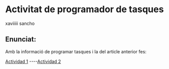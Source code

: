 # Activitat de programador de tasques
xaviiiii sancho

## Enunciat:

Amb la informació de programar tasques i la del article anterior fes:

[Actividad 1](actividad1.md)
----[Actividad 2](actividad2.md)
